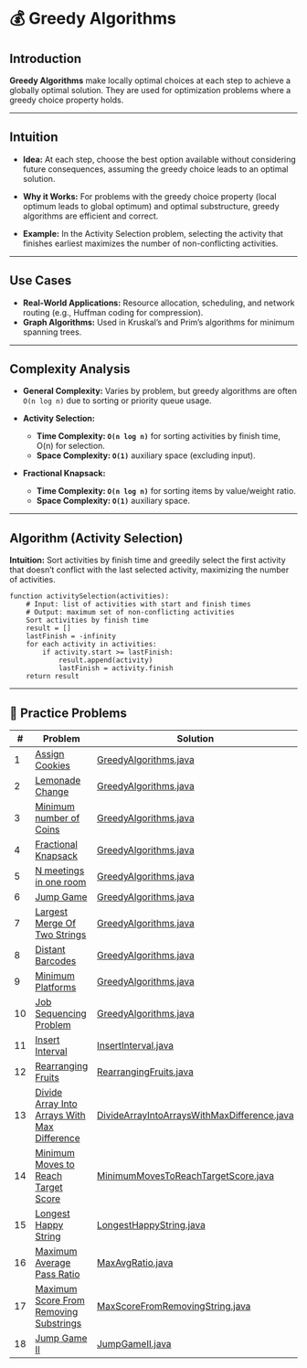# 💰 Greedy Algorithms

## Introduction

**Greedy Algorithms** make locally optimal choices at each step to achieve a globally optimal solution. They are used
for optimization problems where a greedy choice property holds.

---

## Intuition

- **Idea:** At each step, choose the best option available without considering future consequences, assuming the greedy
  choice leads to an optimal solution.

- **Why it Works:** For problems with the greedy choice property (local optimum leads to global optimum) and optimal
  substructure, greedy algorithms are efficient and correct.

- **Example:** In the Activity Selection problem, selecting the activity that finishes earliest maximizes the number of
  non-conflicting activities.

---

## Use Cases

- **Real-World Applications:** Resource allocation, scheduling, and network routing (e.g., Huffman coding for
  compression).
- **Graph Algorithms:** Used in Kruskal’s and Prim’s algorithms for minimum spanning trees.

---

## Complexity Analysis

- **General Complexity:** Varies by problem, but greedy algorithms are often `O(n log n)` due to sorting or priority
  queue usage.

- **Activity Selection:**
    - **Time Complexity: `O(n log n)`** for sorting activities by finish time, O(n) for selection.
    - **Space Complexity: `O(1)`** auxiliary space (excluding input).

- **Fractional Knapsack:**
    - **Time Complexity: `O(n log n)`** for sorting items by value/weight ratio.
    - **Space Complexity: `O(1)`** auxiliary space.

---

## Algorithm (Activity Selection)

**Intuition:** Sort activities by finish time and greedily select the first activity that doesn’t conflict with the last
selected activity, maximizing the number of activities.

```
function activitySelection(activities):
    # Input: list of activities with start and finish times
    # Output: maximum set of non-conflicting activities
    Sort activities by finish time
    result = []
    lastFinish = -infinity
    for each activity in activities:
        if activity.start >= lastFinish:
            result.append(activity)
            lastFinish = activity.finish
    return result
```

---

## 🧪 Practice Problems

| #  | Problem                                                                                                                     | Solution                                                                                            |
|----|-----------------------------------------------------------------------------------------------------------------------------|-----------------------------------------------------------------------------------------------------|
| 1  | [Assign Cookies](https://leetcode.com/problems/assign-cookies/description/)                                                 | [GreedyAlgorithms.java](./GreedyAlgorithms.java)                                                    |
| 2  | [Lemonade Change](https://leetcode.com/problems/lemonade-change/description/)                                               | [GreedyAlgorithms.java](./GreedyAlgorithms.java)                                                    |
| 3  | [Minimum number of Coins](https://www.geeksforgeeks.org/problems/-minimum-number-of-coins4426/1)                            | [GreedyAlgorithms.java](./GreedyAlgorithms.java)                                                    |
| 4  | [Fractional Knapsack](https://www.geeksforgeeks.org/problems/fractional-knapsack-1587115620/1)                              | [GreedyAlgorithms.java](./GreedyAlgorithms.java)                                                    |
| 5  | [N meetings in one room](https://www.geeksforgeeks.org/problems/n-meetings-in-one-room-1587115620/1)                        | [GreedyAlgorithms.java](./GreedyAlgorithms.java)                                                    |
| 6  | [Jump Game](https://leetcode.com/problems/jump-game/description/)                                                           | [GreedyAlgorithms.java](./GreedyAlgorithms.java)                                                    |
| 7  | [Largest Merge Of Two Strings](https://leetcode.com/problems/largest-merge-of-two-strings/description/)                     | [GreedyAlgorithms.java](./GreedyAlgorithms.java)                                                    |
| 8  | [Distant Barcodes](https://leetcode.com/problems/distant-barcodes/description/)                                             | [GreedyAlgorithms.java](./GreedyAlgorithms.java)                                                    |
| 9  | [Minimum Platforms](https://www.geeksforgeeks.org/problems/minimum-platforms-1587115620/1)                                  | [GreedyAlgorithms.java](./GreedyAlgorithms.java)                                                    |
| 10 | [Job Sequencing Problem](https://www.geeksforgeeks.org/problems/job-sequencing-problem-1587115620/1)                        | [GreedyAlgorithms.java](./GreedyAlgorithms.java)                                                    |
| 11 | [Insert Interval](https://leetcode.com/problems/insert-interval/)                                                           | [InsertInterval.java](./greedy/InsertInterval.java)                                                 |
| 12 | [Rearranging Fruits](https://leetcode.com/problems/rearranging-fruits/)                                                     | [RearrangingFruits.java](./greedy/RearrangingFruits.java)                                           |
| 13 | [Divide Array Into Arrays With Max Difference](https://leetcode.com/problems/divide-array-into-arrays-with-max-difference/) | [DivideArrayIntoArraysWithMaxDifference.java](./greedy/DivideArrayIntoArraysWithMaxDifference.java) |
| 14 | [Minimum Moves to Reach Target Score](https://leetcode.com/problems/minimum-moves-to-reach-target-score/)                   | [MinimumMovesToReachTargetScore.java](./greedy/MinimumMovesToReachTargetScore.java)                 |
| 15 | [Longest Happy String](https://leetcode.com/problems/longest-happy-string/)                                                 | [LongestHappyString.java](./greedy/LongestHappyString.java)                                         |
| 16 | [Maximum Average Pass Ratio](https://leetcode.com/problems/maximum-average-pass-ratio/)                                     | [MaxAvgRatio.java](./greedy/MaxAvgRatio.java)                                                       |
| 17 | [Maximum Score From Removing Substrings](https://leetcode.com/problems/maximum-score-from-removing-substrings/)             | [MaxScoreFromRemovingString.java](./greedy/MaxScoreFromRemovingString.java)                         |
| 18 | [Jump Game II](https://leetcode.com/problems/jump-game-ii/)                                                                 | [JumpGameII.java](./greedy/JumpGameII.java)                                                         |
